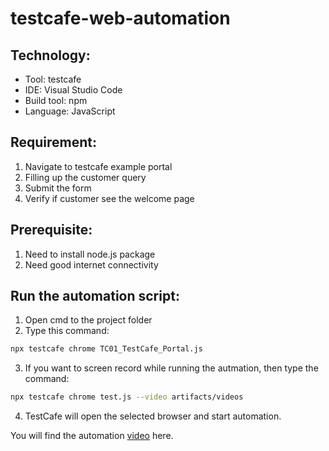 # testcafe-web-automation

## Technology:
- Tool: testcafe
- IDE: Visual Studio Code
- Build tool: npm
- Language: JavaScript

## Requirement:
1. Navigate to testcafe example portal
2. Filling up the customer query
3. Submit the form
4. Verify if customer see the welcome page

## Prerequisite:
1. Need to install node.js package
2. Need good internet connectivity

## Run the automation script:
1. Open cmd to the project folder
2. Type this command:

```sh
npx testcafe chrome TC01_TestCafe_Portal.js
```

3. If you want to screen record while running the autmation, then type the command:

```sh
npx testcafe chrome test.js --video artifacts/videos
```

4. TestCafe will open the selected browser and start automation.

You will find the automation <a href="https://youtu.be/OqOMyJvtDAY" target="_blank">video</a> here.
